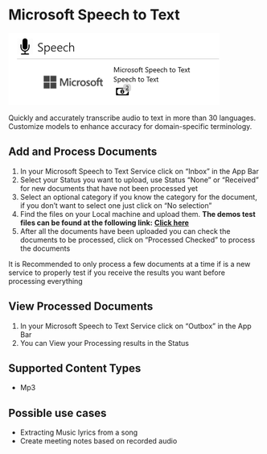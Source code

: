 # Microsoft Speech to Text

![](<../../.gitbook/assets/48 (1).png>)

Quickly and accurately transcribe audio to text in more than 30 languages. Customize models to enhance accuracy for domain-specific terminology.

## Add and Process Documents

1. In your Microsoft Speech to Text Service click on “Inbox” in the App Bar
2. Select your Status you want to upload, use Status “None” or “Received” for new documents that have not been processed yet
3. Select an optional category if you know the category for the document, if you don’t want to select one just click on “No selection”
4. Find the files on your Local machine and upload them. **The demos test files can be found at the following link:** [**Click here**](https://docs.aiforged.com/DemoDocuments/ABBYY%20Classification%20%20Testing.zip)
5. After all the documents have been uploaded you can check the documents to be processed, click on “Processed Checked” to process the documents

It is Recommended to only process a few documents at a time if is a new service to properly test if you receive the results you want before processing everything

## View Processed Documents

1. In your Microsoft Speech to Text Service click on “Outbox” in the App Bar
2. You can View your Processing results in the Status

## Supported Content Types

* Mp3

## Possible use cases

* Extracting Music lyrics from a song
* Create meeting notes based on recorded audio

